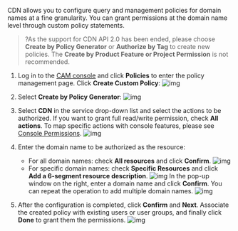 CDN allows you to configure query and management policies for domain names at a fine granularity. You can grant permissions at the domain name level through custom policy statements.	

>?As the support for CDN API 2.0 has been ended, please choose **Create by Policy Generator** or **Authorize by Tag** to create new policies. The **Create by Product Feature or Project Permission** is not recommended. 

1. Log in to the [CAM console](https://console.cloud.tencent.com/cam/overview) and click **Policies** to enter the policy management page. Click **Create Custom Policy**:
![img](https://main.qcloudimg.com/raw/b986334f0d3acde5eb9526fe01d669bb.png)

2. Select **Create by Policy Generator**:
![img](https://main.qcloudimg.com/raw/55a2e3b5b0011b2a8e520df6fc37ff57.png)

3. Select **CDN** in the service drop-down list and select the actions to be authorized. If you want to grant full read/write permission, check **All actions**. To map specific actions with console features, please see [Console Permissions](https://intl.cloud.tencent.com/document/product/228/35229).
![img](https://main.qcloudimg.com/raw/43b88d53d2beb2b2c167a4a732dc6ded.png)

4. Enter the domain name to be authorized as the resource:
	- For all domain names: check **All resources** and click **Confirm**.
	![img](https://main.qcloudimg.com/raw/9ddd4b97828faeadd0063d0ede3283a0.png)
	- For specific domain names: check **Specific Resources** and click **Add a 6-segment resource description**.
	![img](https://main.qcloudimg.com/raw/05dd24c7e96e3ae6cd6aa2b9ee64641d.png)
	In the pop-up window on the right, enter a domain name and click **Confirm**. You can repeat the operation to add multiple domain names.
	![img](https://main.qcloudimg.com/raw/68715dd7708d3b79aac0d64ae713ae85.png)

5. After the configuration is completed, click **Confirm** and **Next**. Associate the created policy with existing users or user groups, and finally click **Done** to grant them the permissions.
![img](https://main.qcloudimg.com/raw/1232f5b90fa612ee32b560c83dd36c08.png)
